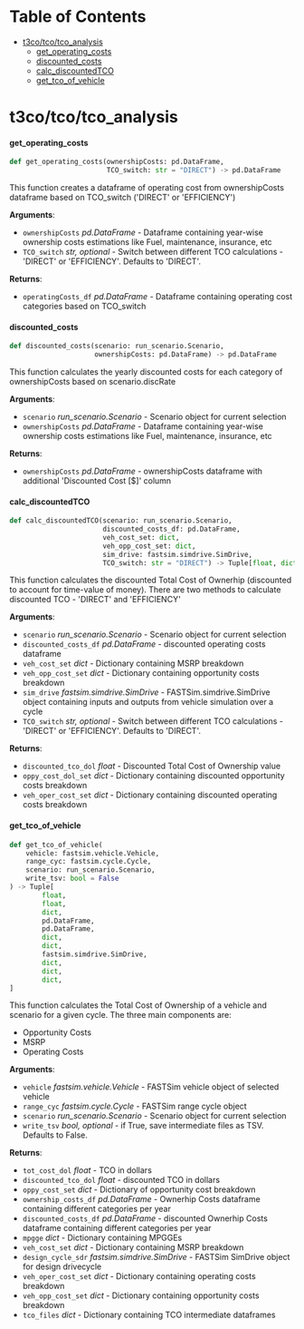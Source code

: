 # Table of Contents

* [t3co/tco/tco\_analysis](#t3co/tco/tco_analysis)
  * [get\_operating\_costs](#t3co/tco/tco_analysis.get_operating_costs)
  * [discounted\_costs](#t3co/tco/tco_analysis.discounted_costs)
  * [calc\_discountedTCO](#t3co/tco/tco_analysis.calc_discountedTCO)
  * [get\_tco\_of\_vehicle](#t3co/tco/tco_analysis.get_tco_of_vehicle)

<a id="t3co/tco/tco_analysis"></a>

# t3co/tco/tco\_analysis

<a id="t3co/tco/tco_analysis.get_operating_costs"></a>

#### get\_operating\_costs

```python
def get_operating_costs(ownershipCosts: pd.DataFrame,
                        TCO_switch: str = "DIRECT") -> pd.DataFrame
```

This function creates a dataframe of operating cost from ownershipCosts dataframe based on TCO_switch ('DIRECT' or 'EFFICIENCY')

**Arguments**:

- `ownershipCosts` _pd.DataFrame_ - Dataframe containing year-wise ownership costs estimations like Fuel, maintenance, insurance, etc
- `TCO_switch` _str, optional_ - Switch between different TCO calculations - 'DIRECT' or 'EFFICIENCY'. Defaults to 'DIRECT'.
  

**Returns**:

- `operatingCosts_df` _pd.DataFrame_ - Dataframe containing operating cost categories based on TCO_switch

<a id="t3co/tco/tco_analysis.discounted_costs"></a>

#### discounted\_costs

```python
def discounted_costs(scenario: run_scenario.Scenario,
                     ownershipCosts: pd.DataFrame) -> pd.DataFrame
```

This function calculates the yearly discounted costs for each category of ownershipCosts based on scenario.discRate

**Arguments**:

- `scenario` _run_scenario.Scenario_ - Scenario object for current selection
- `ownershipCosts` _pd.DataFrame_ - Dataframe containing year-wise ownership costs estimations like Fuel, maintenance, insurance, etc
  

**Returns**:

- `ownershipCosts` _pd.DataFrame_ - ownershipCosts dataframe with additional 'Discounted Cost [$]' column

<a id="t3co/tco/tco_analysis.calc_discountedTCO"></a>

#### calc\_discountedTCO

```python
def calc_discountedTCO(scenario: run_scenario.Scenario,
                       discounted_costs_df: pd.DataFrame,
                       veh_cost_set: dict,
                       veh_opp_cost_set: dict,
                       sim_drive: fastsim.simdrive.SimDrive,
                       TCO_switch: str = "DIRECT") -> Tuple[float, dict, dict]
```

This function calculates the discounted Total Cost of Ownerhip (discounted to account for time-value of money).
There are two methods to calculate discounted TCO - 'DIRECT' and 'EFFICIENCY'

**Arguments**:

- `scenario` _run_scenario.Scenario_ - Scenario object for current selection
- `discounted_costs_df` _pd.DataFrame_ - discounted operating costs dataframe
- `veh_cost_set` _dict_ - Dictionary containing MSRP breakdown
- `veh_opp_cost_set` _dict_ - Dictionary containing opportunity costs breakdown
- `sim_drive` _fastsim.simdrive.SimDrive_ - FASTSim.simdrive.SimDrive object containing inputs and outputs from vehicle simulation over a cycle
- `TCO_switch` _str, optional_ - Switch between different TCO calculations - 'DIRECT' or 'EFFICIENCY'. Defaults to 'DIRECT'.
  

**Returns**:

- `discounted_tco_dol` _float_ - Discounted Total Cost of Ownership value
- `oppy_cost_dol_set` _dict_ - Dictionary containing discounted opportunity costs breakdown
- `veh_oper_cost_set` _dict_ - Dictionary containing discounted operating costs breakdown

<a id="t3co/tco/tco_analysis.get_tco_of_vehicle"></a>

#### get\_tco\_of\_vehicle

```python
def get_tco_of_vehicle(
    vehicle: fastsim.vehicle.Vehicle,
    range_cyc: fastsim.cycle.Cycle,
    scenario: run_scenario.Scenario,
    write_tsv: bool = False
) -> Tuple[
        float,
        float,
        dict,
        pd.DataFrame,
        pd.DataFrame,
        dict,
        dict,
        fastsim.simdrive.SimDrive,
        dict,
        dict,
        dict,
]
```

This function calculates the Total Cost of Ownership of a vehicle and scenario for a given cycle. The three main components are:
- Opportunity Costs
- MSRP
- Operating Costs

**Arguments**:

- `vehicle` _fastsim.vehicle.Vehicle_ - FASTSim vehicle object of selected vehicle
- `range_cyc` _fastsim.cycle.Cycle_ - FASTSim range cycle object
- `scenario` _run_scenario.Scenario_ - Scenario object for current selection
- `write_tsv` _bool, optional_ - if True, save intermediate files as TSV. Defaults to False.
  

**Returns**:

- `tot_cost_dol` _float_ - TCO in dollars
- `discounted_tco_dol` _float_ - discounted TCO in dollars
- `oppy_cost_set` _dict_ - Dictionary of opportunity cost breakdown
- `ownership_costs_df` _pd.DataFrame_ - Ownerhip Costs dataframe containing different categories per year
- `discounted_costs_df` _pd.DataFrame_ - discounted Ownerhip Costs dataframe containing different categories per year
- `mpgge` _dict_ - Dictionary containing MPGGEs
- `veh_cost_set` _dict_ - Dictionary containing MSRP breakdown
- `design_cycle_sdr` _fastsim.simdrive.SimDrive_ - FASTSim SimDrive object for design drivecycle
- `veh_oper_cost_set` _dict_ - Dictionary containing operating costs breakdown
- `veh_opp_cost_set` _dict_ - Dictionary containing opportunity costs breakdown
- `tco_files` _dict_ - Dictionary containing TCO intermediate dataframes


